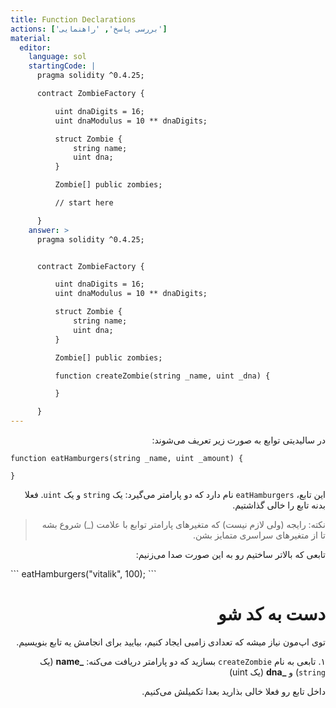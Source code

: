 ```yaml
---
title: Function Declarations
actions: ['بررسی پاسخ', 'راهنمایی']
material:
  editor:
    language: sol
    startingCode: |
      pragma solidity ^0.4.25;

      contract ZombieFactory {

          uint dnaDigits = 16;
          uint dnaModulus = 10 ** dnaDigits;

          struct Zombie {
              string name;
              uint dna;
          }

          Zombie[] public zombies;

          // start here

      }
    answer: >
      pragma solidity ^0.4.25;


      contract ZombieFactory {

          uint dnaDigits = 16;
          uint dnaModulus = 10 ** dnaDigits;

          struct Zombie {
              string name;
              uint dna;
          }

          Zombie[] public zombies;

          function createZombie(string _name, uint _dna) {

          }

      }
---
```


<div dir="rtl">

در سالیدیتی توابع به صورت زیر تعریف می‌شوند:

</div>

```
function eatHamburgers(string _name, uint _amount) {

}
```

<div dir="rtl">
  
این تابع، `eatHamburgers` نام دارد که دو پارامتر می‌گیرد: یک `string` و یک `uint`. فعلا بدنه تابع را خالی گذاشتیم.


> نکته: رایجه (ولی لازم نیست) که متغیرهای پارامتر توابع با علامت (_) شروع بشه تا از متغیرهای سراسری متمایز بشن.

تابعی که بالاتر ساختیم رو به این صورت صدا می‌زنیم:

</div>
```
eatHamburgers("vitalik", 100);
```

<div dir="rtl">

# دست به کد شو

توی اپ‌مون نیاز میشه که تعدادی زامبی ایجاد کنیم، بیایید برای انجامش یه تابع بنویسیم.


۱. تابعی به نام `createZombie` بسازید که دو پارامتر دریافت می‌کنه: **\_name** (یک `string`) و **\_dna**  (یک uint)

داخل تابع رو فعلا خالی بذارید بعدا تکمیلش می‌کنیم.

</div>
